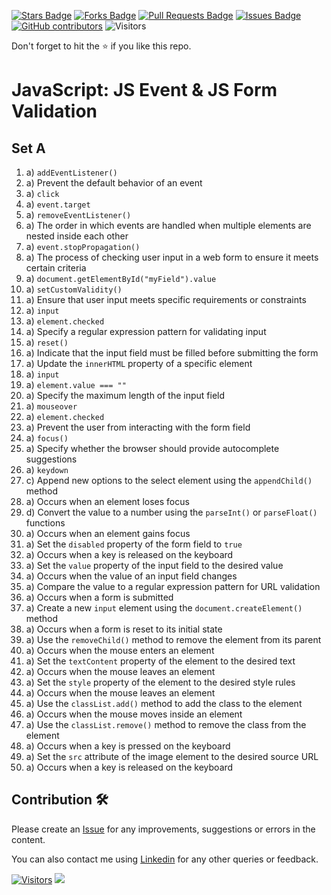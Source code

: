 <a href="https://github.com/drshahizan/learn-php/stargazers"><img src="https://img.shields.io/github/stars/drshahizan/learn-php" alt="Stars Badge"/></a>
<a href="https://github.com/drshahizan/learn-php/network/members"><img src="https://img.shields.io/github/forks/drshahizan/learn-php" alt="Forks Badge"/></a>
<a href="https://github.com/drshahizan/learn-php/pulls"><img src="https://img.shields.io/github/issues-pr/drshahizan/learn-php" alt="Pull Requests Badge"/></a>
<a href="https://github.com/drshahizan/learn-php/issues"><img src="https://img.shields.io/github/issues/drshahizan/learn-php" alt="Issues Badge"/></a>
<a href="https://github.com/drshahizan/learn-php/graphs/contributors"><img alt="GitHub contributors" src="https://img.shields.io/github/contributors/drshahizan/learn-php?color=2b9348"></a>
![Visitors](https://api.visitorbadge.io/api/visitors?path=https%3A%2F%2Fgithub.com%2Fdrshahizan%2Flearn-php&labelColor=%23d9e3f0&countColor=%23697689&style=flat)

Don't forget to hit the :star: if you like this repo.

# JavaScript: JS Event & JS Form Validation

## Set A

1. a) `addEventListener()`
2. a) Prevent the default behavior of an event
3. a) `click`
4. a) `event.target`
5. a) `removeEventListener()`
6. a) The order in which events are handled when multiple elements are nested inside each other
7. a) `event.stopPropagation()`
8. a) The process of checking user input in a web form to ensure it meets certain criteria
9. a) `document.getElementById("myField").value`
10. a) `setCustomValidity()`
11. a) Ensure that user input meets specific requirements or constraints
12. a) `input`
13. a) `element.checked`
14. a) Specify a regular expression pattern for validating input
15. a) `reset()`
16. a) Indicate that the input field must be filled before submitting the form
17. a) Update the `innerHTML` property of a specific element
18. a) `input`
19. a) `element.value === ""`
20. a) Specify the maximum length of the input field
21. a) `mouseover`
22. a) `element.checked`
23. a) Prevent the user from interacting with the form field
24. a) `focus()`
25. a) Specify whether the browser should provide autocomplete suggestions
26. a) `keydown`
27. c) Append new options to the select element using the `appendChild()` method
28. a) Occurs when an element loses focus
29. d) Convert the value to a number using the `parseInt()` or `parseFloat()` functions
30. a) Occurs when an element gains focus
31. a) Set the `disabled` property of the form field to `true`
32. a) Occurs when a key is released on the keyboard
33. a) Set the `value` property of the input field to the desired value
34. a) Occurs when the value of an input field changes
35. a) Compare the value to a regular expression pattern for URL validation
36. a) Occurs when a form is submitted
37. a) Create a new `input` element using the `document.createElement()` method
38. a) Occurs when a form is reset to its initial state
39. a) Use the `removeChild()` method to remove the element from its parent
40. a) Occurs when the mouse enters an element
41. a) Set the `textContent` property of the element to the desired text
42. a) Occurs when the mouse leaves an element
43. a) Set the `style` property of the element to the desired style rules
44. a) Occurs when the mouse leaves an element
45. a) Use the `classList.add()` method to add the class to the element
46. a) Occurs when the mouse moves inside an element
47. a) Use the `classList.remove()` method to remove the class from the element
48. a) Occurs when a key is pressed on the keyboard
49. a) Set the `src` attribute of the image element to the desired source URL
50. a) Occurs when a key is released on the keyboard


## Contribution 🛠️
Please create an [Issue](https://github.com/drshahizan/learn-php/issues) for any improvements, suggestions or errors in the content.

You can also contact me using [Linkedin](https://www.linkedin.com/in/drshahizan/) for any other queries or feedback.

[![Visitors](https://api.visitorbadge.io/api/visitors?path=https%3A%2F%2Fgithub.com%2Fdrshahizan&labelColor=%23697689&countColor=%23555555&style=plastic)](https://visitorbadge.io/status?path=https%3A%2F%2Fgithub.com%2Fdrshahizan)
![](https://hit.yhype.me/github/profile?user_id=81284918)


